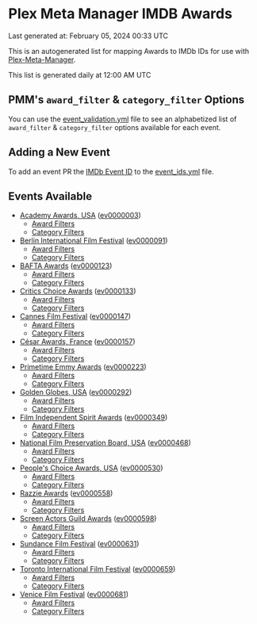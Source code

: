 # Plex Meta Manager IMDB Awards

Last generated at: February 05, 2024 00:33 UTC

This is an autogenerated list for mapping Awards to IMDb IDs for use with [Plex-Meta-Manager](https://github.com/meisnate12/Plex-Meta-Manager).

This list is generated daily at 12:00 AM UTC 

## PMM's `award_filter` & `category_filter` Options

You can use the [event_validation.yml](https://github.com/meisnate12/PMM-IMDb-Awards/blob/master/event_validation.yml) file to see an alphabetized list of `award_filter` & `category_filter` options available for each event.

## Adding a New Event

To add an event PR the [IMDb Event ID](https://www.imdb.com/event/all/) to the [event_ids.yml](https://github.com/meisnate12/PMM-IMDb-Awards/blob/master/event_ids.yml) file.

## Events Available

* [Academy Awards, USA](https://www.imdb.com/event/ev0000003) ([ev0000003](https://github.com/meisnate12/PMM-IMDb-Awards/blob/master/event_validation.yml#L1))
  * [Award Filters](https://github.com/meisnate12/PMM-IMDb-Awards/blob/master/event_validation.yml#L6)
  * [Category Filters](https://github.com/meisnate12/PMM-IMDb-Awards/blob/master/event_validation.yml#L14)
* [Berlin International Film Festival](https://www.imdb.com/event/ev0000091) ([ev0000091](https://github.com/meisnate12/PMM-IMDb-Awards/blob/master/event_validation.yml#L148))
  * [Award Filters](https://github.com/meisnate12/PMM-IMDb-Awards/blob/master/event_validation.yml#L152)
  * [Category Filters](https://github.com/meisnate12/PMM-IMDb-Awards/blob/master/event_validation.yml#L341)
* [BAFTA Awards](https://www.imdb.com/event/ev0000123) ([ev0000123](https://github.com/meisnate12/PMM-IMDb-Awards/blob/master/event_validation.yml#L609))
  * [Award Filters](https://github.com/meisnate12/PMM-IMDb-Awards/blob/master/event_validation.yml#L614)
  * [Category Filters](https://github.com/meisnate12/PMM-IMDb-Awards/blob/master/event_validation.yml#L646)
* [Critics Choice Awards](https://www.imdb.com/event/ev0000133) ([ev0000133](https://github.com/meisnate12/PMM-IMDb-Awards/blob/master/event_validation.yml#L1128))
  * [Award Filters](https://github.com/meisnate12/PMM-IMDb-Awards/blob/master/event_validation.yml#L1131)
  * [Category Filters](https://github.com/meisnate12/PMM-IMDb-Awards/blob/master/event_validation.yml#L1136)
* [Cannes Film Festival](https://www.imdb.com/event/ev0000147) ([ev0000147](https://github.com/meisnate12/PMM-IMDb-Awards/blob/master/event_validation.yml#L1237))
  * [Award Filters](https://github.com/meisnate12/PMM-IMDb-Awards/blob/master/event_validation.yml#L1242)
  * [Category Filters](https://github.com/meisnate12/PMM-IMDb-Awards/blob/master/event_validation.yml#L1404)
* [César Awards, France](https://www.imdb.com/event/ev0000157) ([ev0000157](https://github.com/meisnate12/PMM-IMDb-Awards/blob/master/event_validation.yml#L1629))
  * [Award Filters](https://github.com/meisnate12/PMM-IMDb-Awards/blob/master/event_validation.yml#L1632)
  * [Category Filters](https://github.com/meisnate12/PMM-IMDb-Awards/blob/master/event_validation.yml#L1637)
* [Primetime Emmy Awards](https://www.imdb.com/event/ev0000223) ([ev0000223](https://github.com/meisnate12/PMM-IMDb-Awards/blob/master/event_validation.yml#L1694))
  * [Award Filters](https://github.com/meisnate12/PMM-IMDb-Awards/blob/master/event_validation.yml#L1699)
  * [Category Filters](https://github.com/meisnate12/PMM-IMDb-Awards/blob/master/event_validation.yml#L1706)
* [Golden Globes, USA](https://www.imdb.com/event/ev0000292) ([ev0000292](https://github.com/meisnate12/PMM-IMDb-Awards/blob/master/event_validation.yml#L2907))
  * [Award Filters](https://github.com/meisnate12/PMM-IMDb-Awards/blob/master/event_validation.yml#L2912)
  * [Category Filters](https://github.com/meisnate12/PMM-IMDb-Awards/blob/master/event_validation.yml#L2920)
* [Film Independent Spirit Awards](https://www.imdb.com/event/ev0000349) ([ev0000349](https://github.com/meisnate12/PMM-IMDb-Awards/blob/master/event_validation.yml#L3086))
  * [Award Filters](https://github.com/meisnate12/PMM-IMDb-Awards/blob/master/event_validation.yml#L3089)
  * [Category Filters](https://github.com/meisnate12/PMM-IMDb-Awards/blob/master/event_validation.yml#L3098)
* [National Film Preservation Board, USA](https://www.imdb.com/event/ev0000468) ([ev0000468](https://github.com/meisnate12/PMM-IMDb-Awards/blob/master/event_validation.yml#L3138))
  * [Award Filters](https://github.com/meisnate12/PMM-IMDb-Awards/blob/master/event_validation.yml#L3141)
  * [Category Filters](https://github.com/meisnate12/PMM-IMDb-Awards/blob/master/event_validation.yml#L3143)
* [People's Choice Awards, USA](https://www.imdb.com/event/ev0000530) ([ev0000530](https://github.com/meisnate12/PMM-IMDb-Awards/blob/master/event_validation.yml#L3146))
  * [Award Filters](https://github.com/meisnate12/PMM-IMDb-Awards/blob/master/event_validation.yml#L3149)
  * [Category Filters](https://github.com/meisnate12/PMM-IMDb-Awards/blob/master/event_validation.yml#L3152)
* [Razzie Awards](https://www.imdb.com/event/ev0000558) ([ev0000558](https://github.com/meisnate12/PMM-IMDb-Awards/blob/master/event_validation.yml#L3394))
  * [Award Filters](https://github.com/meisnate12/PMM-IMDb-Awards/blob/master/event_validation.yml#L3397)
  * [Category Filters](https://github.com/meisnate12/PMM-IMDb-Awards/blob/master/event_validation.yml#L3402)
* [Screen Actors Guild Awards](https://www.imdb.com/event/ev0000598) ([ev0000598](https://github.com/meisnate12/PMM-IMDb-Awards/blob/master/event_validation.yml#L3442))
  * [Award Filters](https://github.com/meisnate12/PMM-IMDb-Awards/blob/master/event_validation.yml#L3445)
  * [Category Filters](https://github.com/meisnate12/PMM-IMDb-Awards/blob/master/event_validation.yml#L3447)
* [Sundance Film Festival](https://www.imdb.com/event/ev0000631) ([ev0000631](https://github.com/meisnate12/PMM-IMDb-Awards/blob/master/event_validation.yml#L3473))
  * [Award Filters](https://github.com/meisnate12/PMM-IMDb-Awards/blob/master/event_validation.yml#L3476)
  * [Category Filters](https://github.com/meisnate12/PMM-IMDb-Awards/blob/master/event_validation.yml#L3526)
* [Toronto International Film Festival](https://www.imdb.com/event/ev0000659) ([ev0000659](https://github.com/meisnate12/PMM-IMDb-Awards/blob/master/event_validation.yml#L3638))
  * [Award Filters](https://github.com/meisnate12/PMM-IMDb-Awards/blob/master/event_validation.yml#L3641)
  * [Category Filters](https://github.com/meisnate12/PMM-IMDb-Awards/blob/master/event_validation.yml#L3691)
* [Venice Film Festival](https://www.imdb.com/event/ev0000681) ([ev0000681](https://github.com/meisnate12/PMM-IMDb-Awards/blob/master/event_validation.yml#L3761))
  * [Award Filters](https://github.com/meisnate12/PMM-IMDb-Awards/blob/master/event_validation.yml#L3766)
  * [Category Filters](https://github.com/meisnate12/PMM-IMDb-Awards/blob/master/event_validation.yml#L4099)

